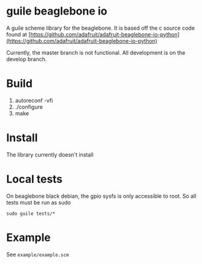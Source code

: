 # guile beaglebone io

A guile scheme library for the beaglebone.  It is based off the c
source code found at [https://github.com/adafruit/adafruit-beaglebone-io-python](https://github.com/adafruit/adafruit-beaglebone-io-python)

Currently, the master branch is not functional.  All development is on the
develop branch.

# Build

1. autoreconf -vfi
2. ./configure
3. make

# Install

The library currently doesn't install

# Local tests

On beaglebone black debian, the gpio sysfs is only accessible to root. So
all tests must be run as sudo

```
sudo guile tests/*
```

# Example

See `example/example.scm`
